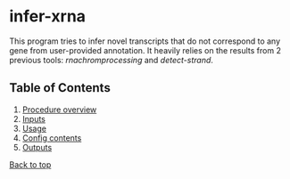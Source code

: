 <a name="head"></a>
# infer-xrna

This program tries to infer novel transcripts that do not correspond to any gene from user-provided annotation. It heavily relies on the results from 2 previous tools: *rnachromprocessing* and *detect-strand*.

## Table of Contents
1. [Procedure overview](#procedure)
2. [Inputs](#inputs)
3. [Usage](#usage)
4. [Config contents](#config)
5. [Outputs](#outputs)


[Back to top](#head)
